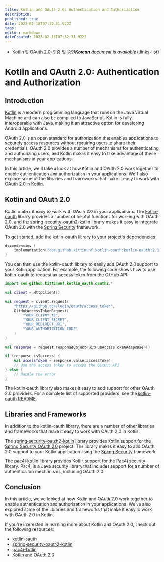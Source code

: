 ```yaml
---
title: Kotlin and OAuth 2.0: Authentication and Authorization
description: 
published: true
date: 2023-02-18T07:32:31.922Z
tags: 
editor: markdown
dateCreated: 2023-02-18T07:32:31.922Z
---
```


- [Kotlin 및 OAuth 2.0: 인증 및 승인***Korean** document is available*](/ko/Knowledge-base/Kotlin/kotlin-and-oauth-2-0-authentication-and-authorization)
{.links-list}


# Kotlin and OAuth 2.0: Authentication and Authorization

## Introduction

[Kotlin](https://kotlinlang.org/) is a modern programming language that runs on the Java Virtual Machine and can also be compiled to JavaScript. Kotlin is fully interoperable with Java, making it an attractive option for developing Android applications.

OAuth 2.0 is an open standard for authorization that enables applications to securely access resources without requiring users to share their credentials. OAuth 2.0 provides a number of mechanisms for authenticating and authorizing users, and Kotlin makes it easy to take advantage of these mechanisms in your applications.

In this article, we'll take a look at how Kotlin and OAuth 2.0 work together to enable authentication and authorization in your applications. We'll also explore some of the libraries and frameworks that make it easy to work with OAuth 2.0 in Kotlin.

## Kotlin and OAuth 2.0

Kotlin makes it easy to work with OAuth 2.0 in your applications. The [kotlin-oauth](https://github.com/kittinunf/kotlin-oauth) library provides a number of helpful functions for working with OAuth 2.0, and the [spring-security-oauth2-kotlin](https://github.com/spring-projects-experimental/spring-security-oauth2-kotlin) library makes it easy to integrate OAuth 2.0 with the [Spring Security](https://spring.io/projects/spring-security) framework.

To get started, add the kotlin-oauth library to your project's dependencies:

```kotlin
dependencies {
    implementation("com.github.kittinunf.kotlin-oauth:kotlin-oauth:2.1.0")
}
```

You can then use the kotlin-oauth library to easily add OAuth 2.0 support to your Kotlin application. For example, the following code shows how to use kotlin-oauth to request an access token from the GitHub API:

```kotlin
import com.github.kittinunf.kotlin_oauth.oauth2.*

val client = HttpClient()

val request = client.request(
    "https://github.com/login/oauth/access_token",
    GitHubAccessTokenRequest(
        "YOUR_CLIENT_ID",
        "YOUR_CLIENT_SECRET",
        "YOUR_REDIRECT_URI",
        "YOUR_AUTHORIZATION_CODE"
    )
)

val response = request.responseObject<GitHubAccessTokenResponse>()

if (response.isSuccess) {
    val accessToken = response.value.accessToken
    // Use the access token to access the GitHub API
} else {
    // Handle the error
}
```

The kotlin-oauth library also makes it easy to add support for other OAuth 2.0 providers. For a complete list of supported providers, see the [kotlin-oauth README](https://github.com/kittinunf/kotlin-oauth#supported-providers).

## Libraries and Frameworks

In addition to the kotlin-oauth library, there are a number of other libraries and frameworks that make it easy to work with OAuth 2.0 in Kotlin.

The [spring-security-oauth2-kotlin](https://github.com/spring-projects-experimental/spring-security-oauth2-kotlin) library provides Kotlin support for the [Spring Security OAuth 2.0](https://spring.io/projects/spring-security-oauth2) project. The library makes it easy to add OAuth 2.0 support to your Kotlin application using the [Spring Security](https://spring.io/projects/spring-security) framework.

The [pac4j-kotlin](https://github.com/pac4j/pac4j-kotlin) library provides Kotlin support for the [Pac4j](https://www.pac4j.org/) security library. Pac4j is a Java security library that includes support for a number of authentication mechanisms, including OAuth 2.0.

## Conclusion

In this article, we've looked at how Kotlin and OAuth 2.0 work together to enable authentication and authorization in your applications. We've also explored some of the libraries and frameworks that make it easy to work with OAuth 2.0 in Kotlin.

If you're interested in learning more about Kotlin and OAuth 2.0, check out the following resources:

- [kotlin-oauth](https://github.com/kittinunf/kotlin-oauth)
- [spring-security-oauth2-kotlin](https://github.com/spring-projects-experimental/spring-security-oauth2-kotlin)
- [pac4j-kotlin](https://github.com/pac4j/pac4j-kotlin)
- [Kotlin and OAuth 2.0](https://developer.okta.com/blog/2017/06/21/kotlin-oauth2)